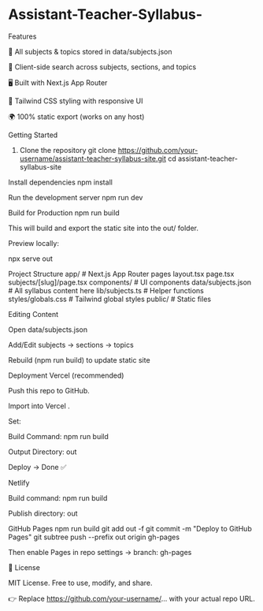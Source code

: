 # Assistant-Teacher-Syllabus-
Features

📑 All subjects & topics stored in data/subjects.json

🔎 Client-side search across subjects, sections, and topics

🖥️ Built with Next.js App Router

🎨 Tailwind CSS styling with responsive UI

🌍 100% static export (works on any host)

Getting Started
1. Clone the repository
git clone https://github.com/your-username/assistant-teacher-syllabus-site.git
cd assistant-teacher-syllabus-site

Install dependencies
npm install

Run the development server
npm run dev

Build for Production
npm run build

This will build and export the static site into the out/ folder.

Preview locally:

npx serve out

Project Structure
app/                 # Next.js App Router pages
  layout.tsx
  page.tsx
  subjects/[slug]/page.tsx
components/          # UI components
data/subjects.json   # All syllabus content here
lib/subjects.ts      # Helper functions
styles/globals.css   # Tailwind global styles
public/              # Static files

Editing Content

Open data/subjects.json

Add/Edit subjects → sections → topics

Rebuild (npm run build) to update static site

Deployment
Vercel (recommended)

Push this repo to GitHub.

Import into Vercel
.

Set:

Build Command: npm run build

Output Directory: out

Deploy → Done ✅

Netlify

Build command: npm run build

Publish directory: out

GitHub Pages
npm run build
git add out -f
git commit -m "Deploy to GitHub Pages"
git subtree push --prefix out origin gh-pages

Then enable Pages in repo settings → branch: gh-pages

📜 License

MIT License. Free to use, modify, and share.

👉 Replace https://github.com/your-username/... with your actual repo URL.
